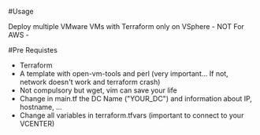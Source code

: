 #Usage

Deploy multiple VMware VMs with Terraform only on VSphere - NOT For AWS -

#Pre Requistes

- Terraform
- A template with open-vm-tools and perl (very important... If not, network doesn't work and terraform crash)
- Not compulsory but wget, vim can save your life
- Change in main.tf the DC Name ("YOUR_DC") and information about IP, hostname, ...
- Change all variables in terraform.tfvars (important to connect to your VCENTER) 

